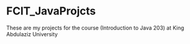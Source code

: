 # FCIT_JavaProjcts
These are my projects for the course (Introduction to Java 203) at King Abdulaziz University
